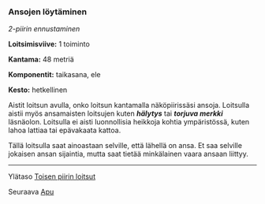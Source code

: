 ### Ansojen löytäminen

*2-piirin ennustaminen*

**Loitsimisviive:** 1 toiminto

**Kantama:** 48 metriä

**Komponentit:** taikasana, ele

**Kesto:** hetkellinen

Aistit loitsun avulla, onko loitsun kantamalla näköpiirissäsi ansoja. Loitsulla aistii myös ansamaisten loitsujen kuten ***hälytys*** tai ***torjuva merkki*** läsnäolon. Loitsulla ei aisti luonnollisia heikkoja kohtia ympäristössä, kuten lahoa lattiaa tai epävakaata kattoa. 

Tällä loitsulla saat ainoastaan selville, että lähellä on ansa. Et saa selville jokaisen ansan sijaintia, mutta saat tietää minkälainen vaara ansaan liittyy.

----

Ylätaso [Toisen piirin loitsut](2_piirin_loitsut.md)

Seuraava [Apu](Apu.md)
